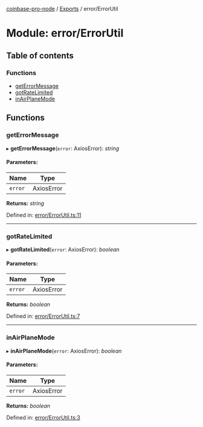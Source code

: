 [coinbase-pro-node](../README.md) / [Exports](../modules.md) / error/ErrorUtil

# Module: error/ErrorUtil

## Table of contents

### Functions

- [getErrorMessage](error_errorutil.md#geterrormessage)
- [gotRateLimited](error_errorutil.md#gotratelimited)
- [inAirPlaneMode](error_errorutil.md#inairplanemode)

## Functions

### getErrorMessage

▸ **getErrorMessage**(`error`: AxiosError): _string_

#### Parameters:

| Name    | Type       |
| ------- | ---------- |
| `error` | AxiosError |

**Returns:** _string_

Defined in: [error/ErrorUtil.ts:11](https://github.com/bennycode/coinbase-pro-node/blob/aa07e6d/src/error/ErrorUtil.ts#L11)

---

### gotRateLimited

▸ **gotRateLimited**(`error`: AxiosError): _boolean_

#### Parameters:

| Name    | Type       |
| ------- | ---------- |
| `error` | AxiosError |

**Returns:** _boolean_

Defined in: [error/ErrorUtil.ts:7](https://github.com/bennycode/coinbase-pro-node/blob/aa07e6d/src/error/ErrorUtil.ts#L7)

---

### inAirPlaneMode

▸ **inAirPlaneMode**(`error`: AxiosError): _boolean_

#### Parameters:

| Name    | Type       |
| ------- | ---------- |
| `error` | AxiosError |

**Returns:** _boolean_

Defined in: [error/ErrorUtil.ts:3](https://github.com/bennycode/coinbase-pro-node/blob/aa07e6d/src/error/ErrorUtil.ts#L3)
